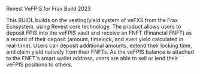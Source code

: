 Revest VeFPIS for Frax Build 2023

This BUIDL builds on the vesting/yield system of veFXS from the Frax Ecosystem, using Revest core technology. The product allows users to deposit FPIS into the veFPIS vault and receive an FNFT (Financial FNFT) as a record of their deposit (amount, timelock, and even yield calculated in real-time). Users can deposit additional amounts, extend their locking time, and claim yield natively from their FNFTs. As the veFPIS balance is attached to the FNFT's smart wallet address, users are able to sell or lend their veFPIS positions to others.
